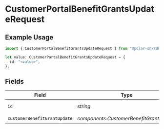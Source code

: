 # CustomerPortalBenefitGrantsUpdateRequest

## Example Usage

```typescript
import { CustomerPortalBenefitGrantsUpdateRequest } from "@polar-sh/sdk/models/operations/customerportalbenefitgrantsupdate.js";

let value: CustomerPortalBenefitGrantsUpdateRequest = {
  id: "<value>",
};
```

## Fields

| Field                                   | Type                                    | Required                                | Description                             |
| --------------------------------------- | --------------------------------------- | --------------------------------------- | --------------------------------------- |
| `id`                                    | *string*                                | :heavy_check_mark:                      | The benefit grant ID.                   |
| `customerBenefitGrantUpdate`            | *components.CustomerBenefitGrantUpdate* | :heavy_check_mark:                      | N/A                                     |